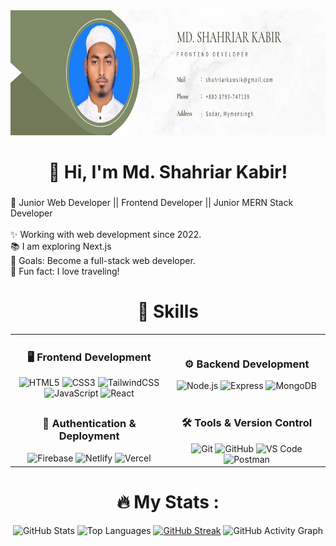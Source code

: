 <div align="center">
  <img height="200" src="https://github.com/Shahriarkawsik/Shahriarkawsik/blob/main/ProfileBanner.jpg"  />
</div>

###

<h1 align="center">👋 Hi, I'm Md. Shahriar Kabir!</h1>

###

<p align="left">🚀 Junior Web Developer || Frontend Developer ||  Junior  MERN Stack Developer  <br><br>✨ Working with web development since 2022.<br>📚 I am exploring Next.js<br>🎯 Goals: Become a full-stack web developer.<br>🎲 Fun fact: I love traveling!</p>

###

<h1 align="center">🚀 Skills</h1>

<table align="center">
  <tr>
    <td align="center" width="50%"><h3>🖥️ Frontend Development</h3>
      <img src="https://cdn.simpleicons.org/html5/E34F26" height="40" alt="HTML5" />
      <img src="https://cdn.simpleicons.org/css3/1572B6" height="40" alt="CSS3" />
      <img src="https://cdn.simpleicons.org/tailwindcss/06B6D4" height="40" alt="TailwindCSS" />
      <img src="https://cdn.jsdelivr.net/gh/devicons/devicon/icons/javascript/javascript-original.svg" height="40" alt="JavaScript" />
      <img src="https://cdn.jsdelivr.net/gh/devicons/devicon/icons/react/react-original.svg" height="40" alt="React" />
    </td>
    <td align="center" width="50%"><h3>⚙️ Backend Development</h3>
      <img src="https://cdn.simpleicons.org/nodedotjs/339933" height="40" alt="Node.js" />
      <img src="https://skillicons.dev/icons?i=express" height="40" alt="Express" />
      <img src="https://cdn.simpleicons.org/mongodb/47A248" height="40" alt="MongoDB" />
    </td>
  </tr>
  <tr>
    <td align="center"><h3>🚀 Authentication & Deployment</h3>
      <img src="https://skillicons.dev/icons?i=firebase" height="40" alt="Firebase" />
      <img src="https://cdn.simpleicons.org/netlify/00C7B7" height="40" alt="Netlify" />
      <img src="https://skillicons.dev/icons?i=vercel" height="40" alt="Vercel" />
    </td>
    <td align="center"><h3>🛠️ Tools & Version Control</h3>
      <img src="https://cdn.simpleicons.org/git/F05032" height="40" alt="Git" />
      <img src="https://skillicons.dev/icons?i=github" height="40" alt="GitHub" />
      <img src="https://skillicons.dev/icons?i=vscode" height="40" alt="VS Code" />
      <img src="https://skillicons.dev/icons?i=postman" height="40" alt="Postman" />
    </td>
  </tr>
</table>

###

<h1 align="center">🔥 My Stats :</h1>

<div align="center">
  <img src="https://github-readme-stats.vercel.app/api?username=Shahriarkawsik&show_icons=true&include_all_commits=true&count_private=true&theme=dracula" height="150" alt="GitHub Stats" />
  <img src="https://github-readme-stats.vercel.app/api/top-langs?username=Shahriarkawsik&layout=compact&theme=dracula" height="150" alt="Top Languages" />
   <a href="https://git.io/streak-stats"><img src="https://github-readme-streak-stats.herokuapp.com?user=Shahriarkawsik&theme=dark&date_format=j%20M%5B%20Y%5D" alt="GitHub Streak" /></a>
  <img src="https://github-readme-activity-graph.vercel.app/graph?username=Shahriarkawsik&theme=react-dark&radius=16" height="300" alt="GitHub Activity Graph" />
</div>
